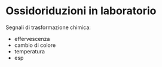 # Ossidoriduzioni in laboratorio

Segnali di trasformazione chimica:
* effervescenza
* cambio di colore
* temperatura
* esp
<!--stackedit_data:
eyJoaXN0b3J5IjpbOTgzMjU1MzgxXX0=
-->